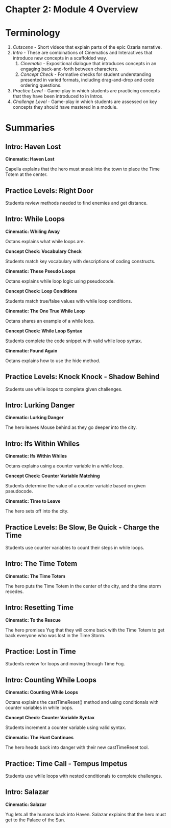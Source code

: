 # Chapter 2: Module 4 Overview

# **Terminology**

1. _Cutscene_ - Short videos that explain parts of the epic Ozaria narrative.
1. _Intro_ - These are combinations of Cinematics and Interactives that introduce new concepts in a scaffolded way. 
    1. _Cinematic_ - Expositional dialogue that introduces concepts in an engaging back-and-forth between characters.
    1. _Concept Check_ - Formative checks for student understanding presented in varied formats, including drag-and-drop and code ordering questions.
1. _Practice Level_ - Game-play in which students are practicing concepts that they have been introduced to in Intros.
1. _Challenge Level_ - Game-play in which students are assessed on key concepts they should have mastered in a module.

# Summaries

## Intro: Haven Lost

**Cinematic: Haven Lost**

Capella explains that the hero must sneak into the town to place the Time Totem at the center.

## Practice Levels: Right Door

Students review methods needed to find enemies and get distance.

## Intro: While Loops

**Cinematic: Whiling Away**

Octans explains what while loops are.

**Concept Check: Vocabulary Check**

Students match key vocabulary with descriptions of coding constructs.

**Cinematic: These Pseudo Loops**

Octans explains while loop logic using pseudocode.

**Concept Check: Loop Conditions**

Students match true/false values with while loop conditions.

**Cinematic: The One True While Loop**

Octans shares an example of a while loop.

**Concept Check: While Loop Syntax**

Students complete the code snippet with valid while loop syntax.

**Cinematic: Found Again**

Octans explains how to use the hide method.

## Practice Levels: Knock Knock - Shadow Behind

Students use while loops to complete given challenges.

## Intro: Lurking Danger

**Cinematic: Lurking Danger**

The hero leaves Mouse behind as they go deeper into the city.

## Intro: Ifs Within Whiles

**Cinematic: Ifs Within Whiles**

Octans explains using a counter variable in a while loop.

**Concept Check: Counter Variable Matching**

Students determine the value of a counter variable based on given pseudocode.

**Cinematic: Time to Leave**

The hero sets off into the city.

## Practice Levels: Be Slow, Be Quick - Charge the Time

Students use counter variables to count their steps in while loops.

## Intro: The Time Totem

**Cinematic: The Time Totem**

The hero puts the Time Totem in the center of the city, and the time storm recedes.

## Intro: Resetting Time

**Cinematic: To the Rescue**

The hero promises Yug that they will come back with the Time Totem to get back everyone who was lost in the Time Storm.

## Practice: Lost in Time

Students review for loops and moving through Time Fog.

## Intro: Counting While Loops

**Cinematic: Counting While Loops**

Octans explains the castTimeReset() method and using conditionals with counter variables in while loops.

**Concept Check: Counter Variable Syntax**

Students increment a counter variable using valid syntax.

**Cinematic: The Hunt Continues**

The hero heads back into danger with their new castTimeReset tool.

## Practice: Time Call - Tempus Impetus

Students use while loops with nested conditionals to complete challenges.

## Intro: Salazar

**Cinematic: Salazar**

Yug lets all the humans back into Haven. Salazar explains that the hero must get to the Palace of the Sun.
